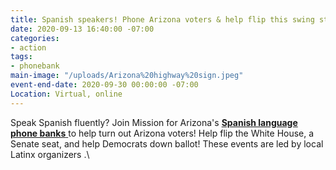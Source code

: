 ```yaml
---
title: Spanish speakers! Phone Arizona voters & help flip this swing state!
date: 2020-09-13 16:40:00 -07:00
categories:
- action
tags:
- phonebank
main-image: "/uploads/Arizona%20highway%20sign.jpeg"
event-end-date: 2020-09-30 00:00:00 -07:00
Location: Virtual, online
---
```


Speak Spanish fluently? Join Mission for Arizona's **[Spanish language phone banks](https://www.mobilize.us/missionforaz/event/278082/)**[ ](https://www.mobilize.us/missionforaz/event/278082/)to help turn out Arizona voters! Help flip the White House, a Senate seat, and help Democrats down ballot! These events are led by local Latinx organizers .\
